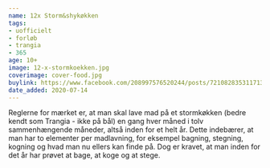```yaml
---
name: 12x Storm&shykøkken
tags:
- uofficielt
- forløb
- trangia
- 365
age: 10+
image: 12-x-stormkoekken.jpg
coverimage: cover-food.jpg
buylink: https://www.facebook.com/208997576520244/posts/721082835311713/
date_added: 2020-07-14
---
```

Reglerne for mærket er, at man skal lave mad på et stormkøkken (bedre kendt som Trangia - ikke på bål) en gang hver måned i tolv sammenhængende måneder, altså inden for et helt år. Dette indebærer, at man har to elementer per madlavning, for eksempel bagning, stegning, kogning og hvad man nu ellers kan finde på. Dog er kravet, at man inden for det år har prøvet at bage, at koge og at stege.
